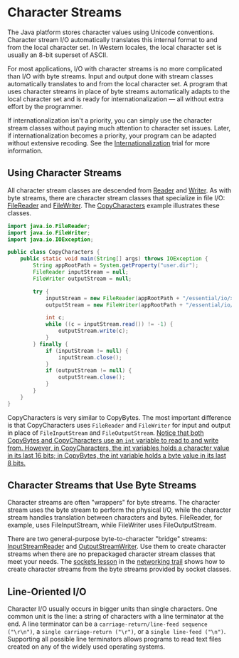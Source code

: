 # Character Streams

The Java platform stores character values using Unicode conventions. Character stream I/O automatically translates this internal format to and from the local character set. In Western locales, the local character set is usually an 8-bit superset of ASCII.

For most applications, I/O with character streams is no more complicated than I/O with byte streams. Input and output done with stream classes automatically translates to and from the local character set. A program that uses character streams in place of byte streams automatically adapts to the local character set and is ready for internationalization — all without extra effort by the programmer.

If internationalization isn't a priority, you can simply use the character stream classes without paying much attention to character set issues. Later, if internationalization becomes a priority, your program can be adapted without extensive recoding. See the [Internationalization]() trial for more information.

## Using Character Streams

All character stream classes are descended from [Reader](https://docs.oracle.com/javase/8/docs/api/java/io/Reader.html) and [Writer](https://docs.oracle.com/javase/8/docs/api/java/io/Writer.html). As with byte streams, there are character stream classes that specialize in file I/O: [FileReader](https://docs.oracle.com/javase/8/docs/api/java/io/FileReader.html) and [FileWriter](https://docs.oracle.com/javase/8/docs/api/java/io/FileWriter.html). The [CopyCharacters](https://docs.oracle.com/javase/tutorial/essential/io/examples/CopyCharacters.java) example illustrates these classes.

```java
import java.io.FileReader;
import java.io.FileWriter;
import java.io.IOException;

public class CopyCharacters {
    public static void main(String[] args) throws IOException {
        String appRootPath = System.getProperty("user.dir");
        FileReader inputStream = null;
        FileWriter outputStream = null;

        try {
            inputStream = new FileReader(appRootPath + "/essential/io/xanadu.txt");
            outputStream = new FileWriter(appRootPath + "/essential/io/characteroutput.txt");

            int c;
            while ((c = inputStream.read()) != -1) {
                outputStream.write(c);
            }
        } finally {
            if (inputStream != null) {
                inputStream.close();
            }
            if (outputStream != null) {
                outputStream.close();
            }
        }
    }
}
```

CopyCharacters is very similar to CopyBytes. The most important difference is that CopyCharacters uses `FileReader` and `FileWriter` for input and output in place of `FileInputStream` and `FileOutputStream`. <u>Notice that both CopyBytes and CopyCharacters use an `int` variable to read to and write from. However, in CopyCharacters, the int variables holds a character value in its last 16 bits; in CopyBytes, the int variable holds a byte value in its last 8 bits.</u>

## Character Streams that Use Byte Streams

Character streams are often "wrappers" for byte streams. The character stream uses the byte stream to perform the physical I/O, while the character stream handles translation between characters and bytes. FileReader, for example, uses FileInputStream, while FileWriter uses FileOutputStream.

There are two general-purpose byte-to-character "bridge" streams: [InputStreamReader](https://docs.oracle.com/javase/8/docs/api/java/io/InputStreamReader.html) and [OutputStreamWriter](https://docs.oracle.com/javase/8/docs/api/java/io/OutputStreamWriter.html). Use them to create character streams when there are no prepackaged character stream classes that meet your needs. The [sockets lesson]() in the [networking trail]() shows how to create character streams from the byte streams provided by socket classes.

## Line-Oriented I/O

Character I/O usually occurs in bigger units than single characters. One common unit is the line: a string of characters with a line terminator at the end. A line terminator can be a `carriage-return/line-feed sequence ("\r\n")`, a `single carriage-return ("\r")`, or a `single line-feed ("\n")`. Supporting all possible line terminators allows programs to read text files created on any of the widely used operating systems.